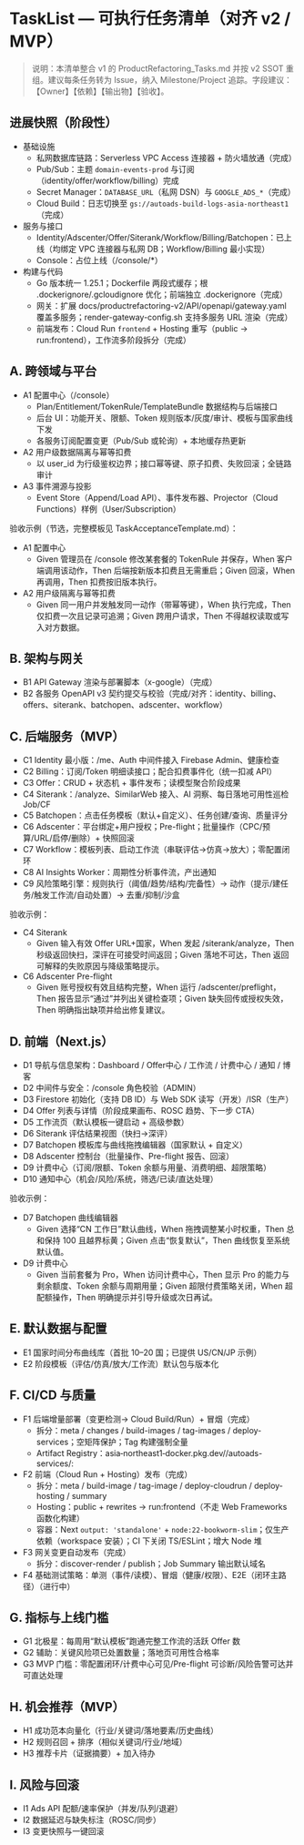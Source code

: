 # TaskList — 可执行任务清单（对齐 v2 / MVP）

> 说明：本清单整合 v1 的 ProductRefactoring_Tasks.md 并按 v2 SSOT 重组。建议每条任务转为 Issue，纳入 Milestone/Project 追踪。字段建议：【Owner】【依赖】【输出物】【验收】。

## 进展快照（阶段性）
- 基础设施
  - 私网数据库链路：Serverless VPC Access 连接器 + 防火墙放通（完成）
  - Pub/Sub：主题 `domain-events-prod` 与订阅（identity/offer/workflow/billing）完成
  - Secret Manager：`DATABASE_URL`（私网 DSN）与 `GOOGLE_ADS_*`（完成）
  - Cloud Build：日志切换至 `gs://autoads-build-logs-asia-northeast1`（完成）
- 服务与接口
  - Identity/Adscenter/Offer/Siterank/Workflow/Billing/Batchopen：已上线（均绑定 VPC 连接器与私网 DB；Workflow/Billing 最小实现）
  - Console：占位上线（/console/*）
- 构建与代码
  - Go 版本统一 1.25.1；Dockerfile 两段式缓存；根 .dockerignore/.gcloudignore 优化；前端独立 .dockerignore（完成）
  - 网关：扩展 docs/productrefactoring-v2/API/openapi/gateway.yaml 覆盖多服务；render-gateway-config.sh 支持多服务 URL 渲染（完成）
  - 前端发布：Cloud Run `frontend` + Hosting 重写（public → run:frontend），工作流多阶段拆分（完成）

## A. 跨领域与平台
- A1 配置中心（/console）
  - Plan/Entitlement/TokenRule/TemplateBundle 数据结构与后端接口
  - 后台 UI：功能开关、限额、Token 规则版本/灰度/审计、模板与国家曲线下发
  - 各服务订阅配置变更（Pub/Sub 或轮询）+ 本地缓存热更新
- A2 用户级数据隔离与幂等扣费
  - 以 user_id 为行级鉴权边界；接口幂等键、原子扣费、失败回滚；全链路审计
- A3 事件溯源与投影
  - Event Store（Append/Load API）、事件发布器、Projector（Cloud Functions）样例（User/Subscription）

验收示例（节选，完整模板见 TaskAcceptanceTemplate.md）：
- A1 配置中心
  - Given 管理员在 /console 修改某套餐的 TokenRule 并保存，When 客户端调用该动作，Then 后端按新版本扣费且无需重启；Given 回滚，When 再调用，Then 扣费按旧版本执行。
- A2 用户级隔离与幂等扣费
  - Given 同一用户并发触发同一动作（带幂等键），When 执行完成，Then 仅扣费一次且记录可追溯；Given 跨用户请求，Then 不得越权读取或写入对方数据。

## B. 架构与网关
- B1 API Gateway 渲染与部署脚本（x-google）（完成）
- B2 各服务 OpenAPI v3 契约提交与校验（完成/对齐：identity、billing、offers、siterank、batchopen、adscenter、workflow）

## C. 后端服务（MVP）
- C1 Identity 最小版：/me、Auth 中间件接入 Firebase Admin、健康检查
- C2 Billing：订阅/Token 明细读接口；配合扣费事件化（统一扣减 API）
- C3 Offer：CRUD + 状态机 + 事件发布；读模型聚合阶段成果
- C4 Siterank：/analyze、SimilarWeb 接入、AI 洞察、每日落地可用性巡检 Job/CF
- C5 Batchopen：点击任务模板（默认+自定义）、任务创建/查询、质量评分
- C6 Adscenter：平台绑定+用户授权；Pre-flight；批量操作（CPC/预算/URL/启停/删除）+ 快照回滚
- C7 Workflow：模板列表、启动工作流（串联评估→仿真→放大）；零配置闭环
- C8 AI Insights Worker：周期性分析事件流，产出通知
- C9 风险策略引擎：规则执行（阈值/趋势/结构/完备性）→ 动作（提示/建任务/触发工作流/自动处置）→ 去重/抑制/沙盒

验收示例：
- C4 Siterank
  - Given 输入有效 Offer URL+国家，When 发起 /siterank/analyze，Then 秒级返回快扫，深评在可接受时间返回；Given 落地不可达，Then 返回可解释的失败原因与降级策略提示。
- C6 Adscenter Pre-flight
  - Given 账号授权有效且结构完整，When 运行 /adscenter/preflight，Then 报告显示“通过”并列出关键检查项；Given 缺失回传或授权失效，Then 明确指出缺项并给出修复建议。

## D. 前端（Next.js）
- D1 导航与信息架构：Dashboard / Offer中心 / 工作流 / 计费中心 / 通知 / 博客
- D2 中间件与安全：/console 角色校验（ADMIN）
- D3 Firestore 初始化（支持 DB ID）与 Web SDK 读写（开发）/ISR（生产）
- D4 Offer 列表与详情（阶段成果画布、ROSC 趋势、下一步 CTA）
- D5 工作流页（默认模板一键启动 + 高级参数）
- D6 Siterank 评估结果视图（快扫→深评）
- D7 Batchopen 模板库与曲线拖拽编辑器（国家默认 + 自定义）
- D8 Adscenter 控制台（批量操作、Pre-flight 报告、回滚）
- D9 计费中心（订阅/限额、Token 余额与用量、消费明细、超限策略）
- D10 通知中心（机会/风险/系统，筛选/已读/直达处理）

验收示例：
- D7 Batchopen 曲线编辑器
  - Given 选择“CN 工作日”默认曲线，When 拖拽调整某小时权重，Then 总和保持 100 且越界标黄；Given 点击“恢复默认”，Then 曲线恢复至系统默认值。
- D9 计费中心
  - Given 当前套餐为 Pro，When 访问计费中心，Then 显示 Pro 的能力与剩余额度、Token 余额与周期用量；Given 超限付费策略关闭，When 超配额操作，Then 明确提示并引导升级或次日再试。

## E. 默认数据与配置
- E1 国家时间分布曲线库（首批 10–20 国；已提供 US/CN/JP 示例）
- E2 阶段模板（评估/仿真/放大/工作流）默认包与版本化

## F. CI/CD 与质量
- F1 后端增量部署（变更检测→ Cloud Build/Run）+ 冒烟（完成）
  - 拆分：meta / changes / build-images / tag-images / deploy-services；空矩阵保护；Tag 构建强制全量
  - Artifact Registry：asia‑northeast1‑docker.pkg.dev/<PROJECT>/autoads-services/<service>:<tag>
- F2 前端（Cloud Run + Hosting）发布（完成）
  - 拆分：meta / build-image / tag-image / deploy-cloudrun / deploy-hosting / summary
  - Hosting：public + rewrites → run:frontend（不走 Web Frameworks 函数化构建）
  - 容器：Next `output: 'standalone'` + `node:22-bookworm-slim`；仅生产依赖（workspace 安装）；CI 下关闭 TS/ESLint；增大 Node 堆
- F3 网关变更自动发布（完成）
  - 拆分：discover-render / publish；Job Summary 输出默认域名
- F4 基础测试策略：单测（事件/读模）、冒烟（健康/权限）、E2E（闭环主路径）（进行中）

## G. 指标与上线门槛
- G1 北极星：每周用“默认模板”跑通完整工作流的活跃 Offer 数
- G2 辅助：关键风险项已处置数量；落地页可用性合格率
- G3 MVP 门槛：零配置闭环/计费中心可见/Pre-flight 可诊断/风险告警可达并可直达处理

## H. 机会推荐（MVP）
- H1 成功范本向量化（行业/关键词/落地要素/历史曲线）
- H2 规则召回 + 排序（相似关键词/行业/地域）
- H3 推荐卡片（证据摘要）+ 加入待办

## I. 风险与回滚
- I1 Ads API 配额/速率保护（并发/队列/退避）
- I2 数据延迟与缺失标注（ROSC/同步）
- I3 变更快照与一键回滚
